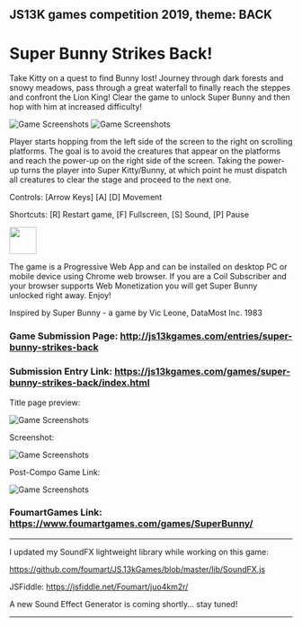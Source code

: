 ## JS13K games competition 2019, theme: BACK

# Super Bunny Strikes Back!

Take Kitty on a quest to find Bunny lost! Journey through dark forests and snowy meadows, pass through a great waterfall to finally reach the steppes and confront the Lion King! Clear the game to unlock Super Bunny and then hop with him at increased difficulty!

![Game Screenshots](https://www.foumartgames.com/games/SuperBunny/animation_bunny.gif)
![Game Screenshots](https://www.foumartgames.com/games/SuperBunny/animation_kitty.gif)

Player starts hopping from the left side of the screen to the right on scrolling platforms. The goal is to avoid the creatures that appear on the platforms and reach the power-up on the right side of the screen. Taking the power-up turns the player into Super Kitty/Bunny, at which point he must dispatch all creatures to clear the stage and proceed to the next one.

Controls: [Arrow Keys] [A] [D] Movement

Shortcuts: [R] Restart game, [F] Fullscreen, [S] Sound, [P] Pause

<img src="https://www.foumartgames.com/games/SuperBunny/icon.png" height="48" width="48">

The game is a Progressive Web App and can be installed on desktop PC or mobile device using Chrome web browser. If you are a Coil Subscriber and your browser supports Web Monetization you will get Super Bunny unlocked right away. Enjoy!

Inspired by Super Bunny - a game by Vic Leone, DataMost Inc. 1983

### Game Submission Page: http://js13kgames.com/entries/super-bunny-strikes-back
### Submission Entry Link: https://js13kgames.com/games/super-bunny-strikes-back/index.html

Title page preview:

![Game Screenshots](https://www.foumartgames.com/games/SuperBunny/title_screen_preview.gif)

Screenshot:

![Game Screenshots](https://www.foumartgames.com/games/SuperBunny/screen_3_thumb.jpg)

Post-Compo Game Link:

![Game Screenshots](https://www.foumartgames.com/games/SuperBunny/icon_225.png)

### FoumartGames Link: https://www.foumartgames.com/games/SuperBunny/

---

I updated my SoundFX lightweight library while working on this game:

https://github.com/foumart/JS.13kGames/blob/master/lib/SoundFX.js

JSFiddle: https://jsfiddle.net/Foumart/juo4km2r/

A new Sound Effect Generator is coming shortly... stay tuned!

---

